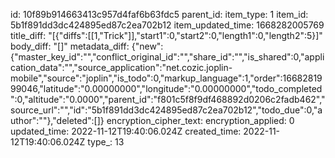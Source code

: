 id: 10f89b914663413c957d4faf6b63fdc5
parent_id: 
item_type: 1
item_id: 5b1f891dd3dc424895ed87c2ea702b12
item_updated_time: 1668282005769
title_diff: "[{\"diffs\":[[1,\"Trick\"]],\"start1\":0,\"start2\":0,\"length1\":0,\"length2\":5}]"
body_diff: "[]"
metadata_diff: {"new":{"master_key_id":"","conflict_original_id":"","share_id":"","is_shared":0,"application_data":"","source_application":"net.cozic.joplin-mobile","source":"joplin","is_todo":0,"markup_language":1,"order":1668281999046,"latitude":"0.00000000","longitude":"0.00000000","todo_completed":0,"altitude":"0.0000","parent_id":"f801c5f8f9df468892d0206c2fadb462","source_url":"","id":"5b1f891dd3dc424895ed87c2ea702b12","todo_due":0,"author":""},"deleted":[]}
encryption_cipher_text: 
encryption_applied: 0
updated_time: 2022-11-12T19:40:06.024Z
created_time: 2022-11-12T19:40:06.024Z
type_: 13